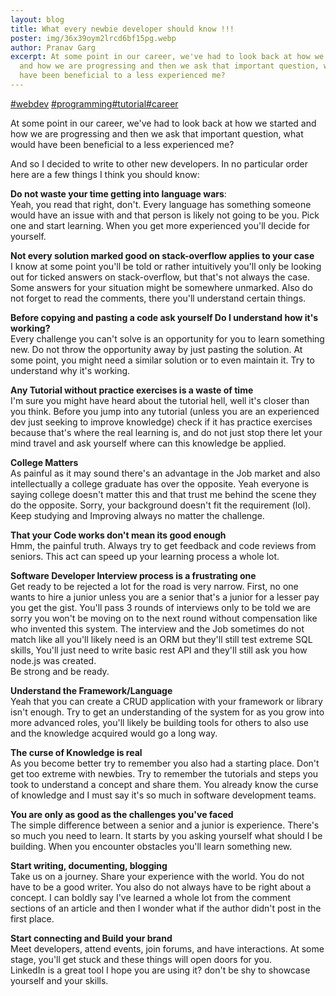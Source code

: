 ```yaml
---
layout: blog
title: What every newbie developer should know !!!
poster: img/36x39oym2lrcd6bf15pg.webp
author: Pranav Garg
excerpt: At some point in our career, we've had to look back at how we started
  and how we are progressing and then we ask that important question, what would
  have been beneficial to a less experienced me?
---
```



[\#webdev](https://dev.to/t/webdev) [\#programming](https://dev.to/t/programming)[\#tutorial](https://dev.to/t/tutorial)[\#career](https://dev.to/t/career)

At some point in our career, we've had to look back at how we started and how we are progressing and then we ask that important question, what would have been beneficial to a less experienced me?

And so I decided to write to other new developers. In no particular order here are a few things I think you should know:

**Do not waste your time getting into language wars**:\
Yeah, you read that right, don't. Every language has something someone would have an issue with and that person is likely not going to be you. Pick one and start learning. When you get more experienced you'll decide for yourself.

**Not every solution marked good on stack-overflow applies to your case**\
I know at some point you'll be told or rather intuitively you'll only be looking out for ticked answers on stack-overflow, but that's not always the case. Some answers for your situation might be somewhere unmarked. Also do not forget to read the comments, there you'll understand certain things.

**Before copying and pasting a code ask yourself Do I understand how it's working?**\
Every challenge you can't solve is an opportunity for you to learn something new. Do not throw the opportunity away by just pasting the solution. At some point, you might need a similar solution or to even maintain it. Try to understand why it's working.

**Any Tutorial without practice exercises is a waste of time**\
I'm sure you might have heard about the tutorial hell, well it's closer than you think. Before you jump into any tutorial (unless you are an experienced dev just seeking to improve knowledge) check if it has practice exercises because that's where the real learning is, and do not just stop there let your mind travel and ask yourself where can this knowledge be applied.

**College Matters**\
As painful as it may sound there's an advantage in the Job market and also intellectually a college graduate has over the opposite. Yeah everyone is saying college doesn't matter this and that trust me behind the scene they do the opposite. Sorry, your background doesn't fit the requirement (lol). Keep studying and Improving always no matter the challenge.

**That your Code works don't mean its good enough**\
Hmm, the painful truth. Always try to get feedback and code reviews from seniors. This act can speed up your learning process a whole lot.

**Software Developer Interview process is a frustrating one**\
Get ready to be rejected a lot for the road is very narrow. First, no one wants to hire a junior unless you are a senior that's a junior for a lesser pay you get the gist. You'll pass 3 rounds of interviews only to be told we are sorry you won't be moving on to the next round without compensation like who invented this system. The interview and the Job sometimes do not match like all you'll likely need is an ORM but they'll still test extreme SQL skills, You'll just need to write basic rest API and they'll still ask you how node.js was created.\
Be strong and be ready.

**Understand the Framework/Language**\
Yeah that you can create a CRUD application with your framework or library isn't enough. Try to get an understanding of the system for as you grow into more advanced roles, you'll likely be building tools for others to also use and the knowledge acquired would go a long way.

**The curse of Knowledge is real**\
As you become better try to remember you also had a starting place. Don't get too extreme with newbies. Try to remember the tutorials and steps you took to understand a concept and share them. You already know the curse of knowledge and I must say it's so much in software development teams.

**You are only as good as the challenges you've faced**\
The simple difference between a senior and a junior is experience. There's so much you need to learn. It starts by you asking yourself what should I be building. When you encounter obstacles you'll learn something new.

**Start writing, documenting, blogging**\
Take us on a journey. Share your experience with the world. You do not have to be a good writer. You also do not always have to be right about a concept. I can boldly say I've learned a whole lot from the comment sections of an article and then I wonder what if the author didn't post in the first place.

**Start connecting and Build your brand**\
Meet developers, attend events, join forums, and have interactions. At some stage, you'll get stuck and these things will open doors for you.\
LinkedIn is a great tool I hope you are using it? don't be shy to showcase yourself and your skills.